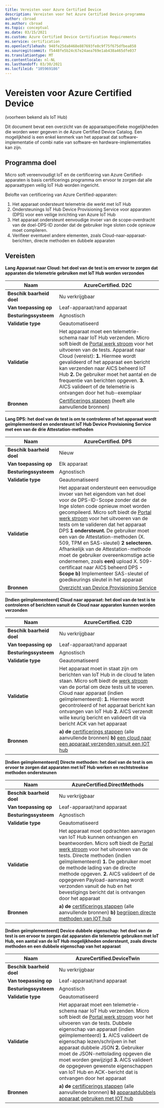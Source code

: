 ```yaml
---
title: Vereisten voor Azure Certified Device
description: Vereisten voor het Azure Certified Device-programma
author: cbroad
ms.author: cbroad
ms.topic: conceptual
ms.date: 03/15/2021
ms.custom: Azure Certified Device Certification Requirements
ms.service: certification
ms.openlocfilehash: 948fe25da8468e887693fe8c9f75f675dfbea858
ms.sourcegitcommit: f5448fe5b24c67e24aea769e1ab438a465dfe037
ms.translationtype: MT
ms.contentlocale: nl-NL
ms.lasthandoff: 03/30/2021
ms.locfileid: "105969186"
---
```

# <a name="azure-certified-device-requirements"></a>Vereisten voor Azure Certified Device 
(voorheen bekend als IoT Hub)

Dit document bevat een overzicht van de apparaatspecifieke mogelijkheden die worden weer gegeven in de Azure Certified Device Catalog. Een mogelijkheid is een enkel kenmerk van het apparaat dat software-implementatie of combi natie van software-en hardware-implementaties kan zijn. 

## <a name="program-purpose"></a>Programma doel

Micro soft vereenvoudigt IoT en de certificering van Azure Certified-apparaten is basis certificerings programma om ervoor te zorgen dat alle apparaattypen veilig IoT Hub worden ingericht.

Belofte van certificering van Azure Certified-apparaten:

1. Het apparaat ondersteunt telemetrie die werkt met IoT Hub
2.  Ondersteunings IoT Hub Device Provisioning Service voor apparaten (DPS) voor een veilige inrichting van Azure IoT Hub
3.  Het apparaat ondersteunt eenvoudige invoer van de scope-overdracht van de doel-DPS-ID zonder dat de gebruiker Inge sloten code opnieuw moet compileren.
4.  Verifieer eventueel andere elementen, zoals Cloud-naar-apparaat-berichten, directe methoden en dubbele apparaten 

## <a name="requirements"></a>Vereisten

**Lang Apparaat naar Cloud: het doel van de test is om ervoor te zorgen dat apparaten die telemetrie gebruiken met IoT Hub worden verzonden**

| **Naam**                | AzureCertified. D2C                                               |
| ----------------------- | ------------------------------------------------------------ |
| **Beschik baarheid doel** | Nu verkrijgbaar                                                |
| **Van toepassing op**          | Leaf-apparaat/rand apparaat                                      |
| **Besturingssysteem**                  | Agnostisch                                                     |
| **Validatie type**     | Geautomatiseerd                                                    |
| **Validatie**          | Het apparaat moet een telemetrie-schema naar IoT Hub verzenden. Micro soft biedt de [Portal werk stroom](https://certify.azure.come) voor het uitvoeren van de tests. Apparaat naar Cloud (vereist): **1.** Hiermee wordt gevalideerd of het apparaat een bericht kan verzenden naar AICS beheerd IoT Hub **2.** De gebruiker moet het aantal en de frequentie van berichten opgeven. **3.** AICS valideert of de telemetrie is ontvangen door het hub-exemplaar |
| **Bronnen**           | [Certificerings stappen](./overview.md) (heeft alle aanvullende bronnen) |

**Lang DPS: het doel van de test is om te controleren of het apparaat wordt geïmplementeerd en ondersteunt IoT Hub Device Provisioning Service met een van de drie Attestation-methoden**

| **Naam**                | AzureCertified. DPS                                               |
| ----------------------- | ------------------------------------------------------------ |
| **Beschik baarheid doel** | Nieuw                                                          |
| **Van toepassing op**          | Elk apparaat                                                   |
| **Besturingssysteem**                  | Agnostisch                                                     |
| **Validatie type**     | Geautomatiseerd                                                    |
| **Validatie**          | Het apparaat ondersteunt een eenvoudige invoer van het eigendom van het doel voor de DPS-ID-Scope zonder dat de Inge sloten code opnieuw moet worden gecompileerd. Micro soft biedt de [Portal werk stroom](https://certify.azure.com) voor het uitvoeren van de tests om te valideren dat het apparaat DPS **1 ondersteunt.** De gebruiker moet een van de Attestation-methoden (X. 509, TPM en SAS-sleutel) **2 selecteren.** Afhankelijk van de Attestation-methode moet de gebruiker overeenkomstige actie ondernemen, zoals **een)** upload X. 509-certificaat naar AICS beheerd DPS **-Scope b)** Implementeer SAS-sleutel of goedkeurings sleutel in het apparaat |
| **Bronnen**           | [Overzicht van Device Provisioning Service](../iot-dps/about-iot-dps.md) |

**[Indien geïmplementeerd] Cloud naar apparaat: het doel van de test is te controleren of berichten vanuit de Cloud naar apparaten kunnen worden verzonden**                                                              

| **Naam**                | AzureCertified. C2D                                                  |
| ----------------------- | ------------------------------------------------------------ |
| **Beschik baarheid doel** | Nu verkrijgbaar                                            |
| **Van toepassing op**          | Leaf-apparaat/rand apparaat                                                   |
| **Besturingssysteem**                  | Agnostisch                                                     |
| **Validatie type**     | Geautomatiseerd                                                    |
| **Validatie**          | Het apparaat moet in staat zijn om berichten van IoT Hub in de cloud te laten staan. Micro soft biedt de [werk stroom](https://certify.azure.com) van de portal om deze tests uit te voeren. Cloud naar apparaat (indien geïmplementeerd): **1.** Hiermee wordt gecontroleerd of het apparaat bericht kan ontvangen van IoT Hub **2.** AICS verzendt wille keurig bericht en valideert dit via bericht ACK van het apparaat  |
| **Bronnen**           | **a) de** [certificerings stappen](./overview.md) (alle aanvullende bronnen) **b)** [een cloud naar een apparaat verzenden vanuit een IOT hub](../iot-hub/iot-hub-devguide-messages-c2d.md) |

**[Indien geïmplementeerd] Directe methoden: het doel van de test is om ervoor te zorgen dat apparaten met IoT Hub werken en rechtstreekse methoden ondersteunen**

| **Naam**                | AzureCertified.DirectMethods                                             |
| ----------------------- | ------------------------------------------------------------ |
| **Beschik baarheid doel** | Nu verkrijgbaar                                            |
| **Van toepassing op**          | Leaf-apparaat/rand apparaat                                                   |
| **Besturingssysteem**                  | Agnostisch                                                     |
| **Validatie type**     | Geautomatiseerd                                                    |
| **Validatie**          | Het apparaat moet opdrachten aanvragen van IoT Hub kunnen ontvangen en beantwoorden. Micro soft biedt de [Portal werk stroom](https://certify.azure.com) voor het uitvoeren van de tests. Directe methoden (indien geïmplementeerd) **1.** De gebruiker moet de methode lading van de directe methode opgeven. **2.** AICS valideert of de opgegeven Payload-aanvraag wordt verzonden vanuit de hub en het bevestigings bericht dat is ontvangen door het apparaat |
| **Bronnen**           | **a) de** [certificerings stappen](./overview.md) (alle aanvullende bronnen) **b)** [begrijpen directe methoden van IOT hub](../iot-hub/iot-hub-devguide-direct-methods.md) |

**[Indien geïmplementeerd] Device dubbele eigenschap: het doel van de test is om ervoor te zorgen dat apparaten die telemetrie gebruiken met IoT Hub, een aantal van de IoT Hub mogelijkheden ondersteunt, zoals directe methoden en een dubbele eigenschap van het apparaat**

| **Naam**                                  | AzureCertified.DeviceTwin                                      |
| ----------------------------------------- | ------------------------------------------------------------ |
| **Beschik baarheid doel**                   | Nu verkrijgbaar                                            |
| **Van toepassing op**                            | Leaf-apparaat/rand apparaat                                                   |
| **Besturingssysteem**                                    | Agnostisch                                                     |
| **Validatie type**                       | Geautomatiseerd                                                       |
| **Validatie**                            | Het apparaat moet een telemetrie-schema naar IoT Hub verzenden. Micro soft biedt de [Portal werk stroom](https://certify.azure.com) voor het uitvoeren van de tests. Dubbele eigenschap van apparaat (indien geïmplementeerd) **1.** AICS valideert de eigenschap lezen/schrijven in het apparaat dubbele JSON **2.** Gebruiker moet de JSON-nettolading opgeven die moet worden gewijzigd **3.** AICS valideert de opgegeven gewenste eigenschappen van IoT Hub en ACK-bericht dat is ontvangen door het apparaat |
| **Bronnen**                             | **a) de** [certificerings stappen](./overview.md) (alle aanvullende bronnen) **b)** [apparaatdubbels apparaat gebruiken met IOT hub](../iot-hub/iot-hub-devguide-device-twins.md) |